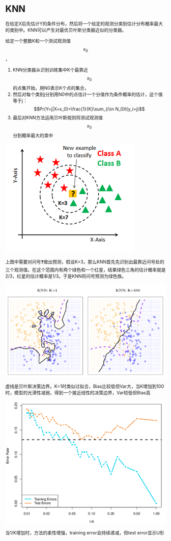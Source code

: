 # KNN

在给定X后先估计Y的条件分布，然后将一个给定的观测分类到估计分布概率最大的类别中。KNN可以产生对最优贝叶斯分类器近似的分类器。

给定一个整数K和一个测试观测值 $$x_0$$ ，

1. KNN分类器从识别训练集中K个最靠近$$x_0$$的点集开始，用N0表示K个点的集合，
2. 然后对每个类别j分别用N0中的点估计一个分值作为条件概率的估计，这个值等于j： $$Pr(Y=j|X=x_0)=\frac{1}{K}\sum_{i\in N_0}I(y_i=j)$$ 
3. 最后对KNN方法运用贝叶斯规则将测试观测值$$x_0$$分到概率最大的类中

![](../.gitbook/assets/image%20%287%29.png)

上图中需要对问号❓做出预测，假设K=3，那么KNN首先先识别出最靠近问号处的三个观测值。在这个范围内有两个绿色和一个红星，结果绿色三角的估计概率就是2/3，红星的估计概率是1/3。于是KNN将问号预测为绿色族。

![](../.gitbook/assets/image%20%2821%29.png)

虚线是贝叶斯决策边界。K=1时类似过拟合，Bias比较低但Var大，当K增加到100时，模型的光滑性减弱，得到一个接近线性的决策边界，Var较低但Bias高

![](../.gitbook/assets/image%20%2824%29.png)

当1/K增加时，方法的柔性增强，training error会持续递减，但test error显示U形

